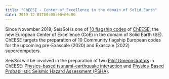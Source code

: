 ```yaml
---
title: "ChEESE - Center of Excellence in the domain of Solid Earth"
date: 2019-12-01T00:00:00+00:00
---
```

Since November 2018, SeisSol is one of [10 flagship codes](https://cheese-coe.eu/results/flagship-codes) of [ChEESE](https://cheese-coe.eu/), the new European Center of Excellence (CoE) in the domain of Solid Earth (SE). ChEESE targets the preparation of 10 Community flagship European codes for the upcoming pre-Exascale (2020) and Exascale (2022) supercomputers. 

SeisSol will be involved in the preparation of two [Pilot Dmeonstrators](https://cheese-coe.eu/results/pilots) in ChEESE: [Physics-based tsunami-earthquake interaction]( https://cheese-coe.eu/pilot/pd4-physics-based-tsunami-earthquake-interaction) and [Physics-Based Probabilistic Seismic Hazard Assessment (PSHA)](https://cheese-coe.eu/pilot/pd5-physics-based-probabilistic-seismic-hazard-assessment-psha).
